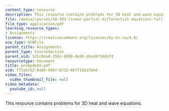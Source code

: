 ```yaml
---
content_type: resource
description: This resource contains problems for 3D heat and wave equations.
file: /media/courses/18-303-linear-partial-differential-equations-fall-2006/ff5ab7520a686867b73266ff182afbbd_probpde3d.pdf
file_type: application/pdf
learning_resource_types:
- Assignments
license: https://creativecommons.org/licenses/by-nc-sa/4.0/
ocw_type: OCWFile
parent_title: Assignments
parent_type: CourseSection
parent_uid: 521c6da8-15b1-0900-0e9b-dbea9f146bfd
resourcetype: Document
title: probpde3d.pdf
uid: ff5ab752-0a68-6867-b732-66ff182afbbd
video_files:
  video_thumbnail_file: null
video_metadata:
  youtube_id: null
---
```

This resource contains problems for 3D heat and wave equations.